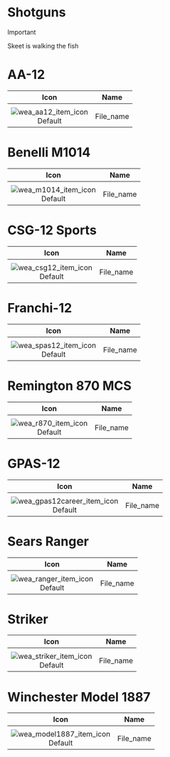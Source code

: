 # Shotguns

> [!IMPORTANT]
>
> Skeet is walking the fish



# AA-12

| Icon | Name |
| :--: | :--: | 
| | | | | 
![wea_aa12_item_icon](https://github.com/user-attachments/assets/cbb0ac3d-21d8-41f3-afa5-147ab67ac92b)<br> Default | File_name | 


# Benelli M1014

| Icon | Name |
| :--: | :--: | 
| | | | | 
![wea_m1014_item_icon](https://github.com/user-attachments/assets/b1521658-be29-4592-82da-a3c8f9eeffc8)<br> Default | File_name | 


# CSG-12 Sports

| Icon | Name |
| :--: | :--: | 
| | | | | 
![wea_csg12_item_icon](https://github.com/user-attachments/assets/89b7bd1f-3f8f-41a6-b8a2-09d7416e8d42)<br> Default | File_name | 


# Franchi-12

| Icon | Name |
| :--: | :--: | 
| | | | | 
![wea_spas12_item_icon](https://github.com/user-attachments/assets/345f5f55-36eb-4e36-8593-9ad9ce985342)<br> Default | File_name | 


# Remington 870 MCS

| Icon | Name |
| :--: | :--: | 
| | | | | 
![wea_r870_item_icon](https://github.com/user-attachments/assets/ab4eff77-3aff-4aee-9452-52173871b082)<br> Default | File_name | 


# GPAS-12

| Icon | Name |
| :--: | :--: | 
| | | | | 
![wea_gpas12career_item_icon](https://github.com/user-attachments/assets/77e5b940-b553-4518-96e0-edbebd8a4e80)<br> Default | File_name | 


# Sears Ranger

| Icon | Name |
| :--: | :--: | 
| | | | | 
![wea_ranger_item_icon](https://github.com/user-attachments/assets/cd7ca3d7-9fdc-42da-9208-3871fbbfdfdb)<br> Default | File_name | 


# Striker

| Icon | Name |
| :--: | :--: | 
| | | | | 
![wea_striker_item_icon](https://github.com/user-attachments/assets/2a51edd3-e7a9-4833-b115-667afd3aa09e)<br> Default | File_name | 


# Winchester Model 1887

| Icon | Name |
| :--: | :--: | 
| | | | | 
![wea_model1887_item_icon](https://github.com/user-attachments/assets/2e96cd47-e4cb-46a2-8ad9-4f07f2e9d66a)<br> Default | File_name | 
